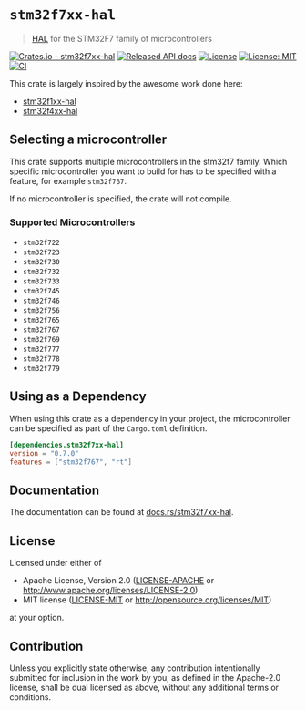 # `stm32f7xx-hal`

> [HAL] for the STM32F7 family of microcontrollers

[HAL]: https://crates.io/crates/embedded-hal

[![Crates.io - stm32f7xx-hal](https://img.shields.io/crates/v/stm32f7xx-hal.svg?maxAge=2592000)](https://crates.io/crates/stm32f7xx-hal)
[![Released API docs](https://docs.rs/stm32f7xx-hal/badge.svg)](https://docs.rs/stm32f7xx-hal)
[![License](https://img.shields.io/badge/License-Apache%202.0-blue.svg)](https://opensource.org/licenses/Apache-2.0)
[![License: MIT](https://img.shields.io/badge/License-MIT-yellow.svg)](https://opensource.org/licenses/MIT)
[![CI](https://github.com/stm32-rs/stm32f7xx-hal/workflows/Continuous%20integration/badge.svg?branch=master)](https://github.com/stm32-rs/stm32f7xx-hal/actions)

This crate is largely inspired by the awesome work done here:

- [stm32f1xx-hal](https://github.com/stm32-rs/stm32f1xx-hal)
- [stm32f4xx-hal](https://github.com/stm32-rs/stm32f4xx-hal)

## Selecting a microcontroller

This crate supports multiple microcontrollers in the
stm32f7 family. Which specific microcontroller you want to build for has to be
specified with a feature, for example `stm32f767`. 

If no microcontroller is specified, the crate will not compile.

### Supported Microcontrollers

* `stm32f722`
* `stm32f723`
* `stm32f730`
* `stm32f732`
* `stm32f733`
* `stm32f745`
* `stm32f746`
* `stm32f756`
* `stm32f765`
* `stm32f767`
* `stm32f769`
* `stm32f777`
* `stm32f778`
* `stm32f779`

## Using as a Dependency

When using this crate as a dependency in your project, the microcontroller can 
be specified as part of the `Cargo.toml` definition.

```toml
[dependencies.stm32f7xx-hal]
version = "0.7.0"
features = ["stm32f767", "rt"]
```

## Documentation

The documentation can be found at [docs.rs/stm32f7xx-hal](https://docs.rs/stm32f7xx-hal/).

## License

Licensed under either of

 * Apache License, Version 2.0
   ([LICENSE-APACHE](LICENSE-APACHE) or http://www.apache.org/licenses/LICENSE-2.0)
 * MIT license
   ([LICENSE-MIT](LICENSE-MIT) or http://opensource.org/licenses/MIT)

at your option.

## Contribution

Unless you explicitly state otherwise, any contribution intentionally submitted
for inclusion in the work by you, as defined in the Apache-2.0 license, shall be
dual licensed as above, without any additional terms or conditions.
